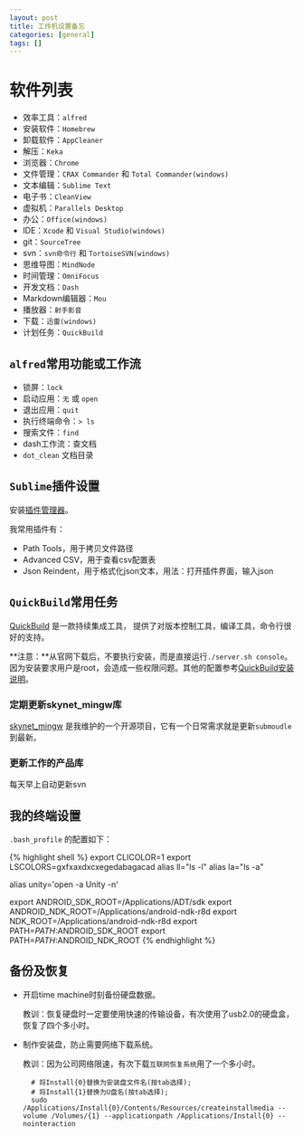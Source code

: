 ```yaml
---
layout: post
title: 工作机设置备忘
categories: [general]
tags: []
---
```


# 软件列表

* 效率工具：`alfred`
* 安装软件：`Homebrew`
* 卸载软件：`AppCleaner`
* 解压：`Keka`
* 浏览器：`Chrome`
* 文件管理：`CRAX Commander` 和 `Total Commander(windows)`
* 文本编辑：`Sublime Text`
* 电子书：`CleanView`
* 虚拟机：`Parallels Desktop`
* 办公：`Office(windows)`	
* IDE：`Xcode` 和 `Visual Studio(windows)`	
* git：`SourceTree`
* svn：`svn命令行` 和 `TortoiseSVN(windows)`
* 思维导图：`MindNode`
* 时间管理：`OmniFocus`
* 开发文档：`Dash`
* Markdown编辑器：`Mou`
* 播放器：`射手影音`
* 下载：`迅雷(windows)`
* 计划任务：`QuickBuild`

## `alfred`常用功能或工作流
* 锁屏：`lock`
* 启动应用：`无` 或 `open`
* 退出应用：`quit`
* 执行终端命令：`> ls`
* 搜索文件：`find`
* dash工作流：查文档
* `dot_clean` 文档目录

## `Sublime`插件设置

安装[插件管理器](https://packagecontrol.io/installation)。

我常用插件有：

* Path Tools，用于拷贝文件路径
* Advanced CSV，用于查看csv配置表
* Json Reindent，用于格式化json文本，用法：打开插件界面，输入json

## `QuickBuild`常用任务
[QuickBuild](http://www.pmease.com/) 是一款持续集成工具，
提供了对版本控制工具，编译工具，命令行很好的支持。

**注意：**从官网下载后，不要执行安装，而是直接运行`./server.sh console`。因为安装要求用户是root，会造成一些权限问题。其他的配置参考[QuickBuild安装说明](http://pureivan.blog.51cto.com/2035414/1607215)。

### 定期更新skynet_mingw库
[skynet_mingw](https://github.com/dpull/skynet-mingw) 是我维护的一个开源项目，它有一个日常需求就是更新`submoudle`到最新。

### 更新工作的产品库
每天早上自动更新svn

## 我的终端设置

`.bash_profile` 的配置如下：

{% highlight shell %}
export CLICOLOR=1
export LSCOLORS=gxfxaxdxcxegedabagacad
alias ll="ls -l"
alias la="ls -a"

alias unity='open -a Unity -n'

export ANDROID_SDK_ROOT=/Applications/ADT/sdk
export ANDROID_NDK_ROOT=/Applications/android-ndk-r8d
export NDK_ROOT=/Applications/android-ndk-r8d
export PATH=$PATH:$ANDROID_SDK_ROOT
export PATH=$PATH:$ANDROID_NDK_ROOT 
{% endhighlight %}

## 备份及恢复

* 开启time machine时刻备份硬盘数据。

	教训：恢复硬盘时一定要使用快速的传输设备，有次使用了usb2.0的硬盘盒，恢复了四个多小时。
	
* 制作安装盘，防止需要网络下载系统。
	
	教训：因为公司网络限速，有次下载`互联网恢复系统`用了一个多小时。
	
	
		# 将Install{0}替换为安装盘文件名(按tab选择);
		# 将Install{1}替换为U盘名(按tab选择);
		sudo /Applications/Install{0}/Contents/Resources/createinstallmedia --volume /Volumes/{1} --applicationpath /Applications/Install{0} --nointeraction 